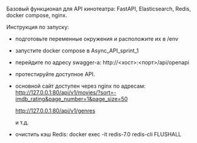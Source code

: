 Базовый функционал для API кинотеатра: FastAPI, Elasticsearch, Redis, docker compose, nginx.


Инструкция по запуску:
  - подготовьте переменные окружения и расположите их в /env
  - запустите docker compose в Async_API_sprint_1
  - перейдите по адресу swagger-а: http://<хост>:<порт>/api/openapi
  - протестируйте доступное API.
  - основной сайт доступен через nginx по адресам:
      http://127.0.0.1:80/api/v1/movies/?sort=-imdb_rating&page_number=1&page_size=50

      http://127.0.0.1:80/api/v1/genres
      
      и т.д.

  - очистить кэш Redis: docker exec -it redis-7.0 redis-cli FLUSHALL
